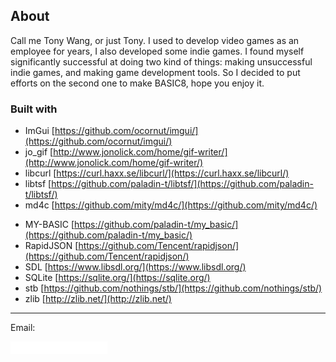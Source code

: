 ## About

Call me Tony Wang, or just Tony. I used to develop video games as an employee for years, I also developed some indie games. I found myself significantly successful at doing two kind of things: making unsuccessful indie games, and making game development tools. So I decided to put efforts on the second one to make BASIC8, hope you enjoy it.

### Built with

* ImGui [https://github.com/ocornut/imgui/](https://github.com/ocornut/imgui/)
* jo_gif [http://www.jonolick.com/home/gif-writer/](http://www.jonolick.com/home/gif-writer/)
* libcurl [https://curl.haxx.se/libcurl/](https://curl.haxx.se/libcurl/)
* libtsf [https://github.com/paladin-t/libtsf/](https://github.com/paladin-t/libtsf/)
* md4c [https://github.com/mity/md4c/](https://github.com/mity/md4c/)
<!--* Mongoose [https://github.com/cesanta/mongoose/](https://github.com/cesanta/mongoose/)-->
* MY-BASIC [https://github.com/paladin-t/my_basic/](https://github.com/paladin-t/my_basic/)
* RapidJSON [https://github.com/Tencent/rapidjson/](https://github.com/Tencent/rapidjson/)
* SDL [https://www.libsdl.org/](https://www.libsdl.org/)
* SQLite [https://sqlite.org/](https://sqlite.org/)
* stb [https://github.com/nothings/stb/](https://github.com/nothings/stb/)
* zlib [http://zlib.net/](http://zlib.net/)

<hr>

Email:

![](imgs/mailto.png)
